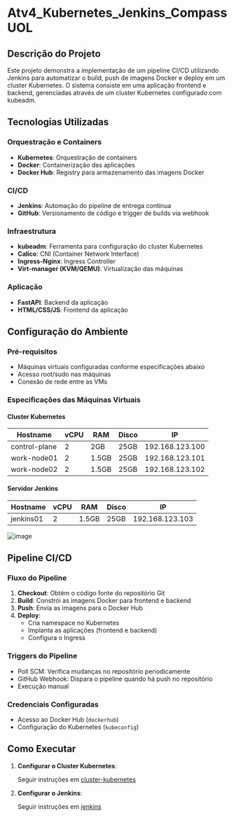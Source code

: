 # Atv4_Kubernetes_Jenkins_CompassUOL

## Descrição do Projeto
Este projeto demonstra a implementação de um pipeline CI/CD utilizando Jenkins para automatizar o build, push de imagens Docker e deploy em um cluster Kubernetes. O sistema consiste em uma aplicação frontend e backend, gerenciadas através de um cluster Kubernetes configurado com kubeadm.

## Tecnologias Utilizadas

### **Orquestração e Containers**
- **Kubernetes**: Orquestração de containers
- **Docker**: Containerização das aplicações
- **Docker Hub**: Registry para armazenamento das imagens Docker

### **CI/CD**
- **Jenkins**: Automação do pipeline de entrega contínua
- **GitHub**: Versionamento de código e trigger de builds via webhook

### **Infraestrutura**
- **kubeadm**: Ferramenta para configuração do cluster Kubernetes
- **Calico**: CNI (Container Network Interface)
- **Ingress-Nginx**: Ingress Controller
- **Virt-manager (KVM/QEMU)**: Virtualização das máquinas

### **Aplicação**
- **FastAPI**: Backend da aplicação
- **HTML/CSS/JS**: Frontend da aplicação

## Configuração do Ambiente

### Pré-requisitos
- Máquinas virtuais configuradas conforme especificações abaixo
- Acesso root/sudo nas máquinas
- Conexão de rede entre as VMs

### Especificações das Máquinas Virtuais

#### Cluster Kubernetes
| Hostname      | vCPU | RAM  | Disco | IP              |
|---------------|------|------|-------|-----------------|
| control-plane | 2    | 2GB  | 25GB  | 192.168.123.100 |
| work-node01   | 2    | 1.5GB| 25GB  | 192.168.123.101 |
| work-node02   | 2    | 1.5GB| 25GB  | 192.168.123.102 |

#### Servidor Jenkins
| Hostname   | vCPU | RAM  | Disco | IP              |
|------------|------|------|-------|-----------------|
| jenkins01  | 2    | 1.5GB| 25GB  | 192.168.123.103 |

![image](https://github.com/user-attachments/assets/77be63d3-ef91-445a-830c-0491777523cd)


## Pipeline CI/CD

### Fluxo do Pipeline
1. **Checkout**: Obtém o código fonte do repositório Git
2. **Build**: Constrói as imagens Docker para frontend e backend
3. **Push**: Envia as imagens para o Docker Hub
4. **Deploy**: 
   - Cria namespace no Kubernetes
   - Implanta as aplicações (frontend e backend)
   - Configura o Ingress

### Triggers do Pipeline
- Poll SCM: Verifica mudanças no repositório periodicamente
- GitHub Webhook: Dispara o pipeline quando há push no repositório
- Execução manual

### Credenciais Configuradas
- Acesso ao Docker Hub (`dockerhub`)
- Configuração do Kubernetes (`kubeconfig`)

## Como Executar

1. **Configurar o Cluster Kubernetes**:
   
   Seguir instruções em [cluster-kubernetes](cluster-kubernetes.md)
   

2. **Configurar o Jenkins**:
   
   Seguir instruções em [jenkins](jenkins.md)
